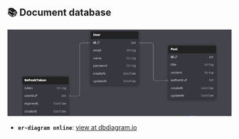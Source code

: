 ## 📚 Document database

![ER Diagram of Database](/docs/db/er-diagram.png)

- **`er-diagram online`**: [view at dbdiagram.io](https://dbdiagram.io/e/687278edf413ba35088d9bd1/68727e13f413ba35088df225)
